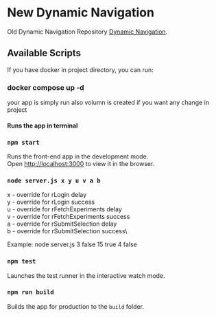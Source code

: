 # New Dynamic Navigation

Old Dynamic Navigation Repository [Dynamic Navigation](https://github.com/tabish-debug/dynamic-navigation).

## Available Scripts

If you have docker in project directory, you can run:

### docker compose up -d

your app is simply run also volumn is created if you want any change in project

#### Runs the app in terminal

### `npm start`

Runs the front-end app in the development mode.\
Open [http://localhost:3000](http://localhost:3000) to view it in the browser.

### `node server.js x y u v a b`

x - override for rLogin delay\
y - override for rLogin success\
u - override for rFetchExperiments delay\
v - override for rFetchExperiments success\
a - override for rSubmitSelection delay\
b - override for rSubmitSelection success\

Example: node server.js 3 false 15 true 4 false

### `npm test`

Launches the test runner in the interactive watch mode.

### `npm run build`

Builds the app for production to the `build` folder.
